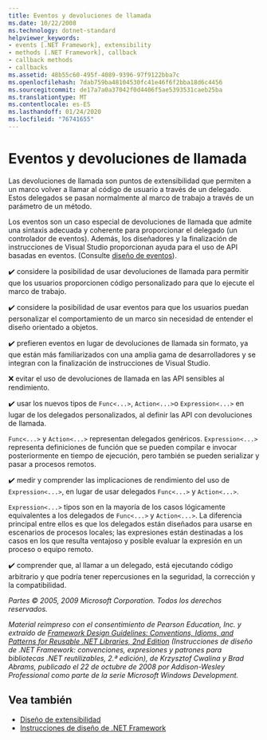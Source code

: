 ```yaml
---
title: Eventos y devoluciones de llamada
ms.date: 10/22/2008
ms.technology: dotnet-standard
helpviewer_keywords:
- events [.NET Framework], extensibility
- methods [.NET Framework], callback
- callback methods
- callbacks
ms.assetid: 48b55c60-495f-4089-9396-97f9122bba7c
ms.openlocfilehash: 7dab759ba48104530fc41e46f6f2bba18d6c4456
ms.sourcegitcommit: de17a7a0a37042f0d4406f5ae5393531caeb25ba
ms.translationtype: MT
ms.contentlocale: es-ES
ms.lasthandoff: 01/24/2020
ms.locfileid: "76741655"
---
```

# <a name="events-and-callbacks"></a>Eventos y devoluciones de llamada
Las devoluciones de llamada son puntos de extensibilidad que permiten a un marco volver a llamar al código de usuario a través de un delegado. Estos delegados se pasan normalmente al marco de trabajo a través de un parámetro de un método.

 Los eventos son un caso especial de devoluciones de llamada que admite una sintaxis adecuada y coherente para proporcionar el delegado (un controlador de eventos). Además, los diseñadores y la finalización de instrucciones de Visual Studio proporcionan ayuda para el uso de API basadas en eventos. (Consulte [diseño de eventos](../../../docs/standard/design-guidelines/event.md)).

 ✔️ considere la posibilidad de usar devoluciones de llamada para permitir que los usuarios proporcionen código personalizado para que lo ejecute el marco de trabajo.

 ✔️ considere la posibilidad de usar eventos para que los usuarios puedan personalizar el comportamiento de un marco sin necesidad de entender el diseño orientado a objetos.

 ✔️ prefieren eventos en lugar de devoluciones de llamada sin formato, ya que están más familiarizados con una amplia gama de desarrolladores y se integran con la finalización de instrucciones de Visual Studio.

 ❌ evitar el uso de devoluciones de llamada en las API sensibles al rendimiento.

 ✔️ usar los nuevos tipos de `Func<...>`, `Action<...>`o `Expression<...>` en lugar de los delegados personalizados, al definir las API con devoluciones de llamada.

 `Func<...>` y `Action<...>` representan delegados genéricos. `Expression<...>` representa definiciones de función que se pueden compilar e invocar posteriormente en tiempo de ejecución, pero también se pueden serializar y pasar a procesos remotos.

 ✔️ medir y comprender las implicaciones de rendimiento del uso de `Expression<...>`, en lugar de usar delegados `Func<...>` y `Action<...>`.

 `Expression<...>` tipos son en la mayoría de los casos lógicamente equivalentes a los delegados de `Func<...>` y `Action<...>`. La diferencia principal entre ellos es que los delegados están diseñados para usarse en escenarios de procesos locales; las expresiones están destinadas a los casos en los que resulta ventajoso y posible evaluar la expresión en un proceso o equipo remoto.

 ✔️ comprender que, al llamar a un delegado, está ejecutando código arbitrario y que podría tener repercusiones en la seguridad, la corrección y la compatibilidad.

 *Partes © 2005, 2009 Microsoft Corporation. Todos los derechos reservados.*

 *Material reimpreso con el consentimiento de Pearson Education, Inc. y extraído de [Framework Design Guidelines: Conventions, Idioms, and Patterns for Reusable .NET Libraries, 2nd Edition](https://www.informit.com/store/framework-design-guidelines-conventions-idioms-and-9780321545619) (Instrucciones de diseño de .NET Framework: convenciones, expresiones y patrones para bibliotecas .NET reutilizables, 2.ª edición), de Krzysztof Cwalina y Brad Abrams, publicado el 22 de octubre de 2008 por Addison-Wesley Professional como parte de la serie Microsoft Windows Development.*

## <a name="see-also"></a>Vea también

- [Diseño de extensibilidad](../../../docs/standard/design-guidelines/designing-for-extensibility.md)
- [Instrucciones de diseño de .NET Framework](../../../docs/standard/design-guidelines/index.md)
